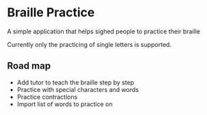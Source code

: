 # Braille Practice

A simple application that helps sighed people to practice their braille


Currently only the practicing of single letters is supported.

## Road map
 * Add tutor to teach the braille step by step
 * Practice with special characters and words
 * Practice contractions
 * Import list of words to practice on
